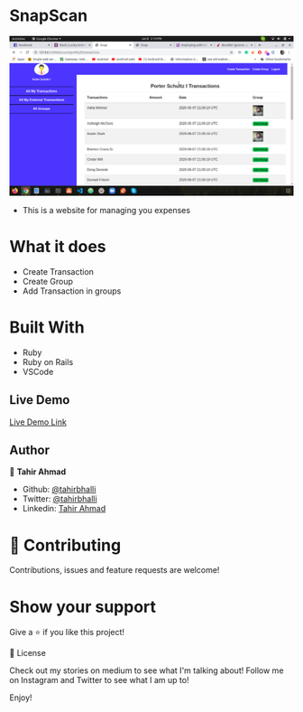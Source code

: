 # SnapScan
![screenshot](./screenshot.png)
- This is a website for managing you expenses   
# What it does
- Create Transaction
- Create Group
- Add Transaction in groups
# Built With
- Ruby
- Ruby on Rails
- VSCode

## Live Demo

[Live Demo Link](https://thawing-island-06598.herokuapp.com/)

## Author

👤 **Tahir Ahmad**

- Github: [@tahirbhalli](https://github.com/Tahirbhalli)
- Twitter: [@tahirbhalli](https://twitter.com/tahirbhalli)
- Linkedin: [Tahir Ahmad](https://www.linkedin.com/in/tahir-ahmad-483035164/)

# 🤝 Contributing
Contributions, issues and feature requests are welcome!

# Show your support
Give a ⭐️ if you like this project!

📝 License

Check out my stories on medium to see what I'm talking about! Follow me on Instagram and Twitter to see what I am up to!

Enjoy!